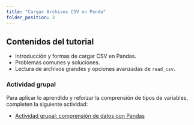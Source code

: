 ```yaml
---
title: "Cargar Archivos CSV en Panda"
folder_position: 3
---
```


## Contenidos del tutorial

- Introducción y formas de cargar CSV en Pandas.
- Problemas comunes y soluciones.
- Lectura de archivos grandes y opciones avanzadas de `read_csv`.

### Actividad grupal

Para aplicar lo aprendido y reforzar la comprensión de tipos de variables, completen la siguiente actividad:

- [Actividad grupal: comprensión de datos con Pandas](./05-actividad.md)

